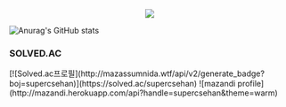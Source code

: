 
<!--
**jhgl0419/jhgl0419** is a ✨ _special_ ✨ repository because its `README.md` (this file) appears on your GitHub profile.

Here are some ideas to get you started:

- 🔭 I’m currently working on ...
- 🌱 I’m currently learning ...
- 👯 I’m looking to collaborate on ...
- 🤔 I’m looking for help with ...
- 💬 Ask me about ...
- 📫 How to reach me: ...
- 😄 Pronouns: ...
- ⚡ Fun fact: ...
-->
<div align="center">
  <a href="https://github.com/devxb/gitanimals">
    <img src="https://render.gitanimals.org/farms/jhgl0419"/>
  </a>
</div>

![Anurag's GitHub stats](https://github-readme-stats.vercel.app/api?username=jhgl0419&show_icons=true&theme=radical)
### SOLVED.AC
<div>
  [![Solved.ac프로필](http://mazassumnida.wtf/api/v2/generate_badge?boj=supercsehan)](https://solved.ac/supercsehan)
  ![mazandi profile](http://mazandi.herokuapp.com/api?handle=supercsehan&theme=warm)
</div>


